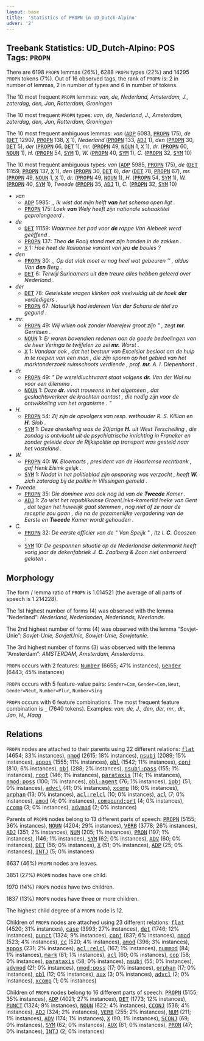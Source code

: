 ```yaml
---
layout: base
title:  'Statistics of PROPN in UD_Dutch-Alpino'
udver: '2'
---
```


## Treebank Statistics: UD_Dutch-Alpino: POS Tags: `PROPN`

There are 6198 `PROPN` lemmas (26%), 6288 `PROPN` types (22%) and 14295 `PROPN` tokens (7%).
Out of 16 observed tags, the rank of `PROPN` is: 2 in number of lemmas, 2 in number of types and 6 in number of tokens.

The 10 most frequent `PROPN` lemmas: <em>van, de, Nederland, Amsterdam, J., zaterdag, den, Jan, Rotterdam, Groningen</em>

The 10 most frequent `PROPN` types:  <em>van, de, Nederland, J., Amsterdam, zaterdag, den, Jan, Rotterdam, Groningen</em>

The 10 most frequent ambiguous lemmas: <em>van</em> (<tt><a href="nl_alpino-pos-ADP.html">ADP</a></tt> 6083, <tt><a href="nl_alpino-pos-PROPN.html">PROPN</a></tt> 175), <em>de</em> (<tt><a href="nl_alpino-pos-DET.html">DET</a></tt> 12907, <tt><a href="nl_alpino-pos-PROPN.html">PROPN</a></tt> 138, <tt><a href="nl_alpino-pos-X.html">X</a></tt> 1), <em>Nederland</em> (<tt><a href="nl_alpino-pos-PROPN.html">PROPN</a></tt> 133, <tt><a href="nl_alpino-pos-ADJ.html">ADJ</a></tt> 1), <em>den</em> (<tt><a href="nl_alpino-pos-PROPN.html">PROPN</a></tt> 30, <tt><a href="nl_alpino-pos-DET.html">DET</a></tt> 5), <em>der</em> (<tt><a href="nl_alpino-pos-PROPN.html">PROPN</a></tt> 66, <tt><a href="nl_alpino-pos-DET.html">DET</a></tt> 1), <em>mr.</em> (<tt><a href="nl_alpino-pos-PROPN.html">PROPN</a></tt> 49, <tt><a href="nl_alpino-pos-NOUN.html">NOUN</a></tt> 1, <tt><a href="nl_alpino-pos-X.html">X</a></tt> 1), <em>dr.</em> (<tt><a href="nl_alpino-pos-PROPN.html">PROPN</a></tt> 60, <tt><a href="nl_alpino-pos-NOUN.html">NOUN</a></tt> 1), <em>H.</em> (<tt><a href="nl_alpino-pos-PROPN.html">PROPN</a></tt> 54, <tt><a href="nl_alpino-pos-SYM.html">SYM</a></tt> 1), <em>W.</em> (<tt><a href="nl_alpino-pos-PROPN.html">PROPN</a></tt> 40, <tt><a href="nl_alpino-pos-SYM.html">SYM</a></tt> 1), <em>C.</em> (<tt><a href="nl_alpino-pos-PROPN.html">PROPN</a></tt> 32, <tt><a href="nl_alpino-pos-SYM.html">SYM</a></tt> 10)

The 10 most frequent ambiguous types:  <em>van</em> (<tt><a href="nl_alpino-pos-ADP.html">ADP</a></tt> 5985, <tt><a href="nl_alpino-pos-PROPN.html">PROPN</a></tt> 175), <em>de</em> (<tt><a href="nl_alpino-pos-DET.html">DET</a></tt> 11159, <tt><a href="nl_alpino-pos-PROPN.html">PROPN</a></tt> 137, <tt><a href="nl_alpino-pos-X.html">X</a></tt> 1), <em>den</em> (<tt><a href="nl_alpino-pos-PROPN.html">PROPN</a></tt> 30, <tt><a href="nl_alpino-pos-DET.html">DET</a></tt> 6), <em>der</em> (<tt><a href="nl_alpino-pos-DET.html">DET</a></tt> 78, <tt><a href="nl_alpino-pos-PROPN.html">PROPN</a></tt> 67), <em>mr.</em> (<tt><a href="nl_alpino-pos-PROPN.html">PROPN</a></tt> 49, <tt><a href="nl_alpino-pos-NOUN.html">NOUN</a></tt> 1, <tt><a href="nl_alpino-pos-X.html">X</a></tt> 1), <em>dr.</em> (<tt><a href="nl_alpino-pos-PROPN.html">PROPN</a></tt> 49, <tt><a href="nl_alpino-pos-NOUN.html">NOUN</a></tt> 1), <em>H.</em> (<tt><a href="nl_alpino-pos-PROPN.html">PROPN</a></tt> 54, <tt><a href="nl_alpino-pos-SYM.html">SYM</a></tt> 1), <em>W.</em> (<tt><a href="nl_alpino-pos-PROPN.html">PROPN</a></tt> 40, <tt><a href="nl_alpino-pos-SYM.html">SYM</a></tt> 1), <em>Tweede</em> (<tt><a href="nl_alpino-pos-PROPN.html">PROPN</a></tt> 35, <tt><a href="nl_alpino-pos-ADJ.html">ADJ</a></tt> 1), <em>C.</em> (<tt><a href="nl_alpino-pos-PROPN.html">PROPN</a></tt> 32, <tt><a href="nl_alpino-pos-SYM.html">SYM</a></tt> 10)


* <em>van</em>
  * <tt><a href="nl_alpino-pos-ADP.html">ADP</a></tt> 5985: <em>,, Ik wist dat mijn helft <b>van</b> het schema open ligt .</em>
  * <tt><a href="nl_alpino-pos-PROPN.html">PROPN</a></tt> 175: <em>Loek <b>van</b> Wely heeft zijn nationale schaaktitel geprolongeerd .</em>
* <em>de</em>
  * <tt><a href="nl_alpino-pos-DET.html">DET</a></tt> 11159: <em>Waarmee het pad voor <b>de</b> rappe Van Alebeek werd geëffend .</em>
  * <tt><a href="nl_alpino-pos-PROPN.html">PROPN</a></tt> 137: <em>Theo <b>de</b> Rooij stond met zijn handen in de zakken .</em>
  * <tt><a href="nl_alpino-pos-X.html">X</a></tt> 1: <em>Hoe heet de Italiaanse variant van jeu <b>de</b> boules ?</em>
* <em>den</em>
  * <tt><a href="nl_alpino-pos-PROPN.html">PROPN</a></tt> 30: <em>,, Op dat vlak moet er nog heel wat gebeuren '' , aldus Van <b>den</b> Berg .</em>
  * <tt><a href="nl_alpino-pos-DET.html">DET</a></tt> 6: <em>Terwijl Surinamers uit <b>den</b> treure alles hebben geleerd over Nederland .</em>
* <em>der</em>
  * <tt><a href="nl_alpino-pos-DET.html">DET</a></tt> 78: <em>Gewiekste vragen klinken ook veelvuldig uit de hoek <b>der</b> verdedigers .</em>
  * <tt><a href="nl_alpino-pos-PROPN.html">PROPN</a></tt> 67: <em>Natuurlijk had iedereen Van <b>der</b> Schans de titel zo gegund .</em>
* <em>mr.</em>
  * <tt><a href="nl_alpino-pos-PROPN.html">PROPN</a></tt> 49: <em>Wij willen ook zonder Noerejew groot zijn " , zegt <b>mr.</b> Gerritsen .</em>
  * <tt><a href="nl_alpino-pos-NOUN.html">NOUN</a></tt> 1: <em>Er waren bovendien redenen aan de goede bedoelingen van de heer Veringa te twijfelen zo zei <b>mr.</b> Worst .</em>
  * <tt><a href="nl_alpino-pos-X.html">X</a></tt> 1: <em>Vandaar ook , dat het bestuur van Excelsior besloot om de hulp in te roepen van een man , die zijn sporen op het gebied van het marktonderzoek ruimschoots verdiende , prof. <b>mr.</b> A. I. Diepenhorst .</em>
* <em>dr.</em>
  * <tt><a href="nl_alpino-pos-PROPN.html">PROPN</a></tt> 49: <em>" De wereldluchtvaart staat volgens <b>dr.</b> Van der Wal nu voor een dilemma .</em>
  * <tt><a href="nl_alpino-pos-NOUN.html">NOUN</a></tt> 1: <em>Deze <b>dr.</b> vindt trouwens in het algemeen , dat geslachtsverkeer de krachten aantast , die nodig zijn voor de ontwikkeling van het organisme . "</em>
* <em>H.</em>
  * <tt><a href="nl_alpino-pos-PROPN.html">PROPN</a></tt> 54: <em>Zij zijn de opvolgers van resp. wethouder R. S. Killian en <b>H.</b> Slob .</em>
  * <tt><a href="nl_alpino-pos-SYM.html">SYM</a></tt> 1: <em>Deze drenkeling was de 20jarige <b>H.</b> uit West Terschelling , die zondag is ontvlucht uit de psychiatrische inrichting in Franeker en zonder geleide door de Rijkspolitie op transport was gesteld naar het vasteland .</em>
* <em>W.</em>
  * <tt><a href="nl_alpino-pos-PROPN.html">PROPN</a></tt> 40: <em><b>W.</b> Bloemarts , president van de Haarlemse rechtbank , gaf Henk Elsink gelijk .</em>
  * <tt><a href="nl_alpino-pos-SYM.html">SYM</a></tt> 1: <em>Nadat in het politieblad zijn opsporing was verzocht , heeft <b>W.</b> zich zaterdag bij de politie in Vlissingen gemeld .</em>
* <em>Tweede</em>
  * <tt><a href="nl_alpino-pos-PROPN.html">PROPN</a></tt> 35: <em>Die dominee was ook nog lid van de <b>Tweede</b> Kamer .</em>
  * <tt><a href="nl_alpino-pos-ADJ.html">ADJ</a></tt> 1: <em>Zo wist het republikeinse GroenLinks-kamerlid Ineke van Gent , dat tegen het huwelijk gaat stemmen , nog niet of ze naar de receptie zou gaan , die na de gezamenlijke vergadering van de Eerste en <b>Tweede</b> Kamer wordt gehouden .</em>
* <em>C.</em>
  * <tt><a href="nl_alpino-pos-PROPN.html">PROPN</a></tt> 32: <em>De eerste officier van de " Van Speijk " , Itz I. <b>C.</b> Gooszen :</em>
  * <tt><a href="nl_alpino-pos-SYM.html">SYM</a></tt> 10: <em>De gespannen situatie op de Nederlandse dekenmarkt heeft vorig jaar de dekenfabriek J. <b>C.</b> Zaalberg & Zoon niet onberoerd gelaten .</em>

## Morphology

The form / lemma ratio of `PROPN` is 1.014521 (the average of all parts of speech is 1.214228).

The 1st highest number of forms (4) was observed with the lemma “Nederland”: <em>Nederland, Nederlanden, Nederlands, Neerlands</em>.

The 2nd highest number of forms (4) was observed with the lemma “Sovjet-Unie”: <em>Sovjet-Unie, SovjetUnie, Sowjet-Unie, Sowjetunie</em>.

The 3rd highest number of forms (3) was observed with the lemma “Amsterdam”: <em>AMSTERDAM, Amsterdam, Amsterdams</em>.

`PROPN` occurs with 2 features: <tt><a href="nl_alpino-feat-Number.html">Number</a></tt> (6655; 47% instances), <tt><a href="nl_alpino-feat-Gender.html">Gender</a></tt> (6443; 45% instances)

`PROPN` occurs with 5 feature-value pairs: `Gender=Com`, `Gender=Com,Neut`, `Gender=Neut`, `Number=Plur`, `Number=Sing`

`PROPN` occurs with 6 feature combinations.
The most frequent feature combination is `_` (7640 tokens).
Examples: <em>van, de, J., den, der, mr., dr., Jan, H., Haag</em>


## Relations

`PROPN` nodes are attached to their parents using 22 different relations: <tt><a href="nl_alpino-dep-flat.html">flat</a></tt> (4654; 33% instances), <tt><a href="nl_alpino-dep-nmod.html">nmod</a></tt> (2615; 18% instances), <tt><a href="nl_alpino-dep-nsubj.html">nsubj</a></tt> (2089; 15% instances), <tt><a href="nl_alpino-dep-appos.html">appos</a></tt> (1555; 11% instances), <tt><a href="nl_alpino-dep-obl.html">obl</a></tt> (1542; 11% instances), <tt><a href="nl_alpino-dep-conj.html">conj</a></tt> (810; 6% instances), <tt><a href="nl_alpino-dep-obj.html">obj</a></tt> (288; 2% instances), <tt><a href="nl_alpino-dep-nsubj-pass.html">nsubj:pass</a></tt> (155; 1% instances), <tt><a href="nl_alpino-dep-root.html">root</a></tt> (146; 1% instances), <tt><a href="nl_alpino-dep-parataxis.html">parataxis</a></tt> (114; 1% instances), <tt><a href="nl_alpino-dep-nmod-poss.html">nmod:poss</a></tt> (100; 1% instances), <tt><a href="nl_alpino-dep-obl-agent.html">obl:agent</a></tt> (76; 1% instances), <tt><a href="nl_alpino-dep-iobj.html">iobj</a></tt> (51; 0% instances), <tt><a href="nl_alpino-dep-advcl.html">advcl</a></tt> (41; 0% instances), <tt><a href="nl_alpino-dep-xcomp.html">xcomp</a></tt> (16; 0% instances), <tt><a href="nl_alpino-dep-orphan.html">orphan</a></tt> (13; 0% instances), <tt><a href="nl_alpino-dep-acl-relcl.html">acl:relcl</a></tt> (10; 0% instances), <tt><a href="nl_alpino-dep-acl.html">acl</a></tt> (7; 0% instances), <tt><a href="nl_alpino-dep-amod.html">amod</a></tt> (4; 0% instances), <tt><a href="nl_alpino-dep-compound-prt.html">compound:prt</a></tt> (4; 0% instances), <tt><a href="nl_alpino-dep-ccomp.html">ccomp</a></tt> (3; 0% instances), <tt><a href="nl_alpino-dep-advmod.html">advmod</a></tt> (2; 0% instances)

Parents of `PROPN` nodes belong to 13 different parts of speech: <tt><a href="nl_alpino-pos-PROPN.html">PROPN</a></tt> (5155; 36% instances), <tt><a href="nl_alpino-pos-NOUN.html">NOUN</a></tt> (4204; 29% instances), <tt><a href="nl_alpino-pos-VERB.html">VERB</a></tt> (3778; 26% instances), <tt><a href="nl_alpino-pos-ADJ.html">ADJ</a></tt> (351; 2% instances), <tt><a href="nl_alpino-pos-NUM.html">NUM</a></tt> (205; 1% instances), <tt><a href="nl_alpino-pos-PRON.html">PRON</a></tt> (197; 1% instances),  (146; 1% instances), <tt><a href="nl_alpino-pos-SYM.html">SYM</a></tt> (62; 0% instances), <tt><a href="nl_alpino-pos-ADV.html">ADV</a></tt> (60; 0% instances), <tt><a href="nl_alpino-pos-DET.html">DET</a></tt> (56; 0% instances), <tt><a href="nl_alpino-pos-X.html">X</a></tt> (51; 0% instances), <tt><a href="nl_alpino-pos-ADP.html">ADP</a></tt> (25; 0% instances), <tt><a href="nl_alpino-pos-INTJ.html">INTJ</a></tt> (5; 0% instances)

6637 (46%) `PROPN` nodes are leaves.

3851 (27%) `PROPN` nodes have one child.

1970 (14%) `PROPN` nodes have two children.

1837 (13%) `PROPN` nodes have three or more children.

The highest child degree of a `PROPN` node is 12.

Children of `PROPN` nodes are attached using 23 different relations: <tt><a href="nl_alpino-dep-flat.html">flat</a></tt> (4520; 31% instances), <tt><a href="nl_alpino-dep-case.html">case</a></tt> (3993; 27% instances), <tt><a href="nl_alpino-dep-det.html">det</a></tt> (1746; 12% instances), <tt><a href="nl_alpino-dep-punct.html">punct</a></tt> (1324; 9% instances), <tt><a href="nl_alpino-dep-conj.html">conj</a></tt> (837; 6% instances), <tt><a href="nl_alpino-dep-nmod.html">nmod</a></tt> (523; 4% instances), <tt><a href="nl_alpino-dep-cc.html">cc</a></tt> (520; 4% instances), <tt><a href="nl_alpino-dep-amod.html">amod</a></tt> (396; 3% instances), <tt><a href="nl_alpino-dep-appos.html">appos</a></tt> (231; 2% instances), <tt><a href="nl_alpino-dep-acl-relcl.html">acl:relcl</a></tt> (167; 1% instances), <tt><a href="nl_alpino-dep-nummod.html">nummod</a></tt> (84; 1% instances), <tt><a href="nl_alpino-dep-mark.html">mark</a></tt> (81; 1% instances), <tt><a href="nl_alpino-dep-acl.html">acl</a></tt> (60; 0% instances), <tt><a href="nl_alpino-dep-cop.html">cop</a></tt> (58; 0% instances), <tt><a href="nl_alpino-dep-parataxis.html">parataxis</a></tt> (58; 0% instances), <tt><a href="nl_alpino-dep-nsubj.html">nsubj</a></tt> (55; 0% instances), <tt><a href="nl_alpino-dep-advmod.html">advmod</a></tt> (21; 0% instances), <tt><a href="nl_alpino-dep-nmod-poss.html">nmod:poss</a></tt> (17; 0% instances), <tt><a href="nl_alpino-dep-orphan.html">orphan</a></tt> (17; 0% instances), <tt><a href="nl_alpino-dep-obl.html">obl</a></tt> (12; 0% instances), <tt><a href="nl_alpino-dep-aux.html">aux</a></tt> (3; 0% instances), <tt><a href="nl_alpino-dep-advcl.html">advcl</a></tt> (2; 0% instances), <tt><a href="nl_alpino-dep-xcomp.html">xcomp</a></tt> (1; 0% instances)

Children of `PROPN` nodes belong to 16 different parts of speech: <tt><a href="nl_alpino-pos-PROPN.html">PROPN</a></tt> (5155; 35% instances), <tt><a href="nl_alpino-pos-ADP.html">ADP</a></tt> (4021; 27% instances), <tt><a href="nl_alpino-pos-DET.html">DET</a></tt> (1773; 12% instances), <tt><a href="nl_alpino-pos-PUNCT.html">PUNCT</a></tt> (1324; 9% instances), <tt><a href="nl_alpino-pos-NOUN.html">NOUN</a></tt> (622; 4% instances), <tt><a href="nl_alpino-pos-CCONJ.html">CCONJ</a></tt> (536; 4% instances), <tt><a href="nl_alpino-pos-ADJ.html">ADJ</a></tt> (324; 2% instances), <tt><a href="nl_alpino-pos-VERB.html">VERB</a></tt> (255; 2% instances), <tt><a href="nl_alpino-pos-NUM.html">NUM</a></tt> (211; 1% instances), <tt><a href="nl_alpino-pos-ADV.html">ADV</a></tt> (174; 1% instances), <tt><a href="nl_alpino-pos-X.html">X</a></tt> (90; 1% instances), <tt><a href="nl_alpino-pos-SCONJ.html">SCONJ</a></tt> (69; 0% instances), <tt><a href="nl_alpino-pos-SYM.html">SYM</a></tt> (62; 0% instances), <tt><a href="nl_alpino-pos-AUX.html">AUX</a></tt> (61; 0% instances), <tt><a href="nl_alpino-pos-PRON.html">PRON</a></tt> (47; 0% instances), <tt><a href="nl_alpino-pos-INTJ.html">INTJ</a></tt> (2; 0% instances)

